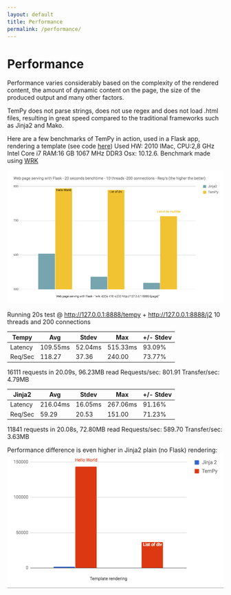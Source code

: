 ```yaml
---
layout: default
title: Performance
permalink: /performance/
---
```


# Performance

Performance varies considerably based on the complexity of the rendered content, the amount of dynamic content on the page, the size of the produced output and many other factors.

TemPy does not parse strings, does not use regex and does not load .html files, resulting in great speed compared to the traditional frameworks such as Jinja2 and Mako.

Here are a few benchmarks of TemPy in action, used in a Flask app, rendering a template (see code [here](benchmarks))
Used HW: 2010 IMac, CPU:2,8 GHz Intel Core i7 RAM:16 GB 1067 MHz DDR3 Osx: 10.12.6.
Benchmark made using [WRK](https://github.com/wg/wrk)

![TemPy Web Rendering](bench.jpg)

Running 20s test @ http://127.0.0.1:8888/tempy + http://127.0.0.1:8888/j2
  10 threads and 200 connections


Tempy | Avg | Stdev | Max | +/- Stdev
----- | --- | ----- | --- | ---------
Latency | 109.55ms | 52.04ms | 515.33ms | 93.09%
Req/Sec | 118.27 | 37.36 | 240.00 | 73.77%

16111 requests in 20.09s, 96.23MB read
Requests/sec: 801.91
Transfer/sec: 4.79MB

Jinja2 | Avg | Stdev | Max | +/- Stdev
----- | --- | ----- | --- | ---------
Latency | 216.04ms | 16.05ms | 267.06ms | 91.16%
Req/Sec | 59.29 | 20.53 | 151.00 | 71.23%

11841 requests in 20.08s, 72.80MB read
Requests/sec:    589.70
Transfer/sec:      3.63MB

Performance difference is even higher in Jinja2 plain (no Flask) rendering:
![TemPy No-Web Rednering](bench_plain.jpg)